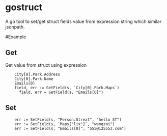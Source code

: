 # gostruct

A go tool to set/get struct fields value from expression string which similar jsonpath.

#Example

## Get
Get value from struct using expression
```
    City[0].Park.Address
    City[0].Park.Name
    Emails[0]
    field, err := GetField(s, `City[0].Park.Maps`)
	  field, err = GetField(s, "Emails[0]")
```

## Set
```
	err := SetField(s, "Person.Streat", "hello ST")
	err := SetField(s, `Maps["lix"]`, "wangzai")
	err := SetField(s, "Emails[0]", "555@125553.com")
 ```

